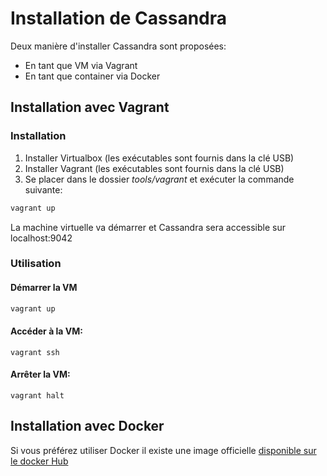 # Installation de Cassandra

Deux manière d'installer Cassandra sont proposées:
* En tant que VM via Vagrant
* En tant que container via Docker

## Installation avec Vagrant
### Installation
1. Installer Virtualbox (les exécutables sont fournis dans la clé USB)
2. Installer Vagrant (les exécutables sont fournis dans la clé USB)
3. Se placer dans le dossier *tools/vagrant* et exécuter la commande suivante:

```bash
vagrant up
```

La machine virtuelle va démarrer et Cassandra sera accessible sur localhost:9042

### Utilisation
#### Démarrer la VM
```bash
vagrant up
```

#### Accéder à la VM:
```
vagrant ssh
```
#### Arrêter la VM:
```
vagrant halt
```

## Installation avec Docker

Si vous préférez utiliser Docker il existe une image officielle [disponible sur le docker Hub](https://hub.docker.com/_/cassandra/)
